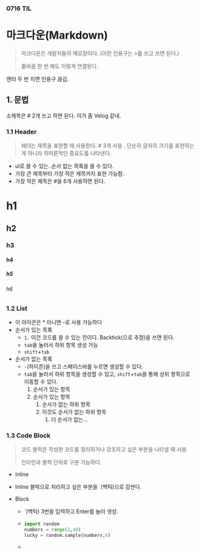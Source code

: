 ### 0716 TIL

# 마크다운(Markdown) 

> 마크다운은 개발자들의 메모장이다. (이런 인용구는 >를 쓰고 쓰면 된다.)
>
> 줄바꿈 한 번 해도 이렇게 연결된다.

엔터 두 번 치면 인용구 끊김.

## 1. 문법

소제목은 # 2개 쓰고 하면 된다. 이거 좀  Velog 같네.

### 1.1 Header

> 헤더는 제목을 표현할 때 사용한다. # 3개 사용 . 단순히 글자의 크기를 표현하는 게 아니라 의미론적인 중요도를 나타낸다.

- ul로 쓸 수 있는..순서 없는 목록을 쓸 수 있다.
- 가장 큰 제목부터 가장 작은 제목까지 표현 가능함.
- 가장 작은 제목은 #을 6개 사용하면 된다.

# h1

## h2

### h3

#### h4

##### h5

###### h6

### 1.2 List

* 이 아이콘은 * 아니면 -로 사용 가능하다
* 순서가 있는 목록
  * `1.` 이건 코드를 쓸 수 있는 칸이다. Backtick(으로 추정)을 쓰면 된다.
  * `tab`을 눌러서 하위 항목 생성 가능
  * `shift`+`tab`
* 순서가 없는 목록
  * `-`(하이픈)을 쓰고 스페이스바를 누르면 생성할 수 있다.
  * `tab`을 눌러서 하위 항목을 생성할 수 있고, `shift`+`tab`을 통해 상위 항목으로 이동할 수 있다.
    1. 순서가 있는 항목
    2. 순서가 있는 항목
       1. 순서가 없는 하위 항목
       2. 이것도 순서가 없는 하위 항목
          1. 더 순서가 없는...

### 1.3 Code Block

> 코드 블럭은 작성한 코드를 정리하거나 강조하고 싶은 부분을 나타낼 때 사용.
>
> 인라인과 블럭 단위로 구분 가능하다.

-   Inline

  - Inline 블럭으로 처리하고 싶은 부분을 `(백틱)으로 감싼다.

- Block

  - `(백틱) 3번을 입력하고  Enter를 눌러 생성.

  - ```python
    import random
    numbers = range(1,46)
    lucky = random.sample(numbers,6)
    ```

  - 